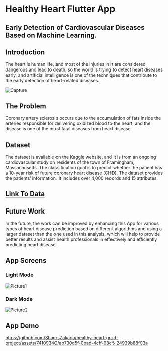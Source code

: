 # Healthy Heart Flutter App

## Early Detection of Cardiovascular Diseases Based on Machine Learning.

## Introduction
The heart is human life, and most of the injuries in it are considered dangerous and lead to death, so the world is trying to detect heart diseases early, and artificial intelligence is one of the techniques that contribute to the early detection of heart-related diseases.

![Capture](https://github.com/ShamsZakaria/healthy-heart-grad-project/assets/74109340/01ba5b5a-91ab-4f64-b160-59fa6226ce01)

## The Problem
Coronary artery sclerosis occurs due to the accumulation of fats inside the arteries responsible for delivering oxidized blood to the heart, and the disease is one of the most fatal diseases from heart disease.

## Dataset
The dataset is available on the Kaggle website, and it is from an ongoing cardiovascular study on residents of the town of Framingham, Massachusetts. The classification goal is to predict whether the patient has a 10-year risk of future coronary heart disease (CHD). The dataset provides the patients’ information. It includes over 4,000 records and 15 attributes. 

## [Link To Data](https://github.com/GauravPadawe/Framingham-Heart-Study/blob/master/framingham.csv)

## Future Work
In the future, the work can be improved by enhancing this App for various types of heart disease prediction based on different algorithms and using a larger dataset than the one used in this analysis, which will help to provide better results and assist health professionals in effectively and efficiently predicting heart disease.

## App Screens

### Light Mode
![Picture1](https://github.com/ShamsZakaria/healthy-heart-grad-project/assets/74109340/a5298dce-0259-4703-a17e-cec7bd6c599b)

### Dark Mode
![Picture2](https://github.com/ShamsZakaria/healthy-heart-grad-project/assets/74109340/fd3f7182-7787-4845-8fab-c2dce48a3c45)

## App Demo

https://github.com/ShamsZakaria/healthy-heart-grad-project/assets/74109340/ab730d5f-0bad-4cff-98c5-24939b88f03a
